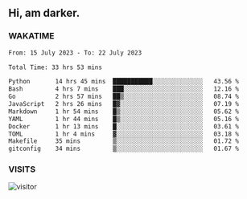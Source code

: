 ## Hi, am darker.

### WAKATIME

<!--START_SECTION:waka-->

```txt
From: 15 July 2023 - To: 22 July 2023

Total Time: 33 hrs 53 mins

Python       14 hrs 45 mins  ███████████░░░░░░░░░░░░░░   43.56 %
Bash         4 hrs 7 mins    ███░░░░░░░░░░░░░░░░░░░░░░   12.16 %
Go           2 hrs 57 mins   ██▒░░░░░░░░░░░░░░░░░░░░░░   08.74 %
JavaScript   2 hrs 26 mins   █▓░░░░░░░░░░░░░░░░░░░░░░░   07.19 %
Markdown     1 hr 54 mins    █▒░░░░░░░░░░░░░░░░░░░░░░░   05.62 %
YAML         1 hr 44 mins    █▒░░░░░░░░░░░░░░░░░░░░░░░   05.16 %
Docker       1 hr 13 mins    █░░░░░░░░░░░░░░░░░░░░░░░░   03.61 %
TOML         1 hr 4 mins     ▓░░░░░░░░░░░░░░░░░░░░░░░░   03.18 %
Makefile     35 mins         ▒░░░░░░░░░░░░░░░░░░░░░░░░   01.72 %
gitconfig    34 mins         ▒░░░░░░░░░░░░░░░░░░░░░░░░   01.67 %
```

<!--END_SECTION:waka-->

### VISITS
<!-- i should probably build this when i will have some time -->
![visitor](https://profile-counter.glitch.me/sanix-darker/count.svg)
